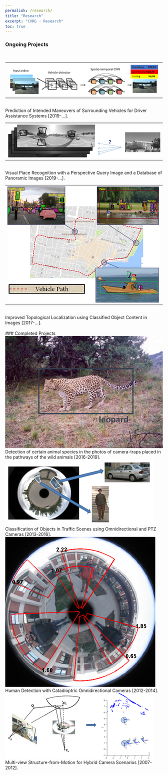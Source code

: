 ```yaml
---
permalink: /research/
title: "Research"
excerpt: "CVRG - Research"
toc: true
---
```


### Ongoing Projects
<br>

<table width="800" border="0">
<tbody><tr>
<td width="793"><img src="/assets/img/maneuver-prediction.png"></td>
</tr>
</tbody></table>


<br>
Prediction of Intended Maneuvers of Surrounding Vehicles for Driver Assistance Systems [2019-...].

<br>

<table width="800" border="0">
<tbody><tr>
<td width="793"><img src="/assets/img/research/visual-place-recognition.png"></td>
</tr>
</tbody></table>


<br>
Visual Place Recognition with a Perspective Query Image and a Database of Panoramic Images [2019-...].

<br>

<table width="800" border="0">
<tbody><tr>
<td width="593"><img src="/assets/img/research/localization.png"></td>
</tr>
</tbody></table>

<br>
Improved Topological Localization using Classified Object Content in Images [2017-...].

<br>
<br>
### Completed Projects
<br>

<img src="/assets/img/research/leopard.png">
<br>
Detection of certain animal species in the photos of camera-traps placed in the pathways of the wild animals [2016-2019].

<br>

<img src="/assets/img/research/omniHOG.png">
<br>
Classification of Objects in Traffic Scenes using Omnidirectional and PTZ Cameras [2013-2016].

<br>

<img src="/assets/img/research/proposed1-clean-thicker.png">
<br>
Human Detection with Catadioptric Omnidirectional Cameras [2012-2014].

<br>

<img src="/assets/img/research/multi-view.png">
<br>
Multi-view Structure-from-Motion for Hybrid Camera Scenarios [2007-2012].
<br>
